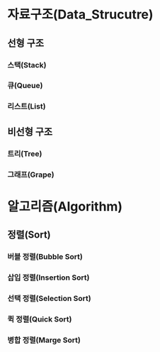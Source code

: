 # 자료구조(Data_Strucutre)

## 선형 구조

### 스택(Stack)



### 큐(Queue)



### 리스트(List)



## 비선형 구조

### 트리(Tree)



### 그래프(Grape)



# 알고리즘(Algorithm)

## 정렬(Sort)

### 버블 정렬(Bubble Sort)



### 삽입 정렬(Insertion Sort)



### 선택 정렬(Selection Sort)



### 퀵 정렬(Quick Sort)



### 병합 정렬(Marge Sort)
